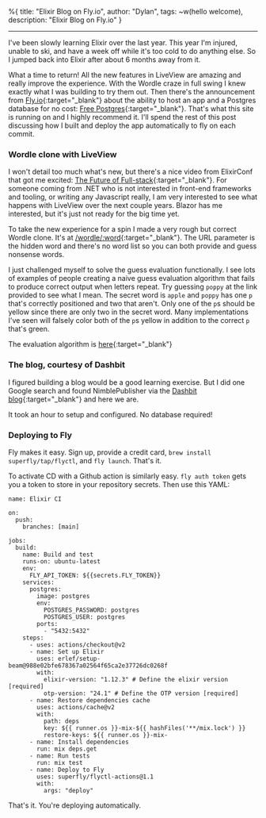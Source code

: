 %{
title: "Elixir Blog on Fly.io",
author: "Dylan",
tags: ~w(hello welcome),
description: "Elixir Blog on Fly.io"
}

---

I've been slowly learning Elixir over the last year. This year I'm injured, unable to ski, and have a week off while it's too cold to do anything else. So I jumped back into Elixir after about 6 months away from it.

What a time to return! All the new features in LiveView are amazing and really improve the experience. With the Wordle craze in full swing I knew exactly what I was building to try them out. Then there's the announcement from [Fly.io](https://fly.io){:target="\_blank"} about the ability to host an app and a Postgres database for no cost: [Free Postgres](https://fly.io/blog/free-postgres/){:target="\_blank"}. That's what this site is running on and I highly recommend it. I'll spend the rest of this post discussing how I built and deploy the app automatically to fly on each commit.

### Wordle clone with LiveView

I won't detail too much what's new, but there's a nice video from ElixirConf that got me excited: [The Future of Full-stack](https://www.youtube.com/watch?v=Of1phFsC4ZI){:target="\_blank"}. For someone coming from .NET who is not interested in front-end frameworks and tooling, or writing any Javascript really, I am very interested to see what happens with LiveView over the next couple years. Blazor has me interested, but it's just not ready for the big time yet.

To take the new experience for a spin I made a very rough but correct Wordle clone. It's at [/wordle/:word](/wordle/apple){:target="\_blank"}. The URL parameter is the hidden word and there's no word list so you can both provide and guess nonsense words.

I just challenged myself to solve the guess evaluation functionally. I see lots of examples of people creating a naive guess evaluation algorithm that fails to produce correct output when letters repeat. Try guessing `poppy` at the link provided to see what I mean. The secret word is `apple` and `poppy` has one `p` that's correctly positioned and two that aren't. Only one of the `p`s should be yellow since there are only two in the secret word. Many implementations I've seen will falsely color both of the `p`s yellow in addition to the correct `p` that's green.

The evaluation algorithm is [here](https://github.com/dmmusil/elixir/blob/main/lib/arcade/wordle/wordle.ex){:target="\_blank"}

### The blog, courtesy of Dashbit

I figured building a blog would be a good learning exercise. But I did one Google search and found NimblePublisher via the [Dashbit blog](https://dashbit.co/blog/welcome-to-our-blog-how-it-was-made){:target="\_blank"} and here we are.

It took an hour to setup and configured. No database required!

### Deploying to Fly

Fly makes it easy. Sign up, provide a credit card, `brew install superfly/tap/flyctl`, and `fly launch`. That's it.

To activate CD with a Github action is similarly easy. `fly auth token` gets you a token to store in your repository secrets. Then use this YAML:

```
name: Elixir CI

on:
  push:
    branches: [main]

jobs:
  build:
    name: Build and test
    runs-on: ubuntu-latest
    env:
      FLY_API_TOKEN: ${{secrets.FLY_TOKEN}}
    services:
      postgres:
        image: postgres
        env:
          POSTGRES_PASSWORD: postgres
          POSTGRES_USER: postgres
        ports:
          - "5432:5432"
    steps:
      - uses: actions/checkout@v2
      - name: Set up Elixir
        uses: erlef/setup-beam@988e02bfe678367a02564f65ca2e37726dc0268f
        with:
          elixir-version: "1.12.3" # Define the elixir version [required]
          otp-version: "24.1" # Define the OTP version [required]
      - name: Restore dependencies cache
        uses: actions/cache@v2
        with:
          path: deps
          key: ${{ runner.os }}-mix-${{ hashFiles('**/mix.lock') }}
          restore-keys: ${{ runner.os }}-mix-
      - name: Install dependencies
        run: mix deps.get
      - name: Run tests
        run: mix test
      - name: Deploy to Fly
        uses: superfly/flyctl-actions@1.1
        with:
          args: "deploy"
```

That's it. You're deploying automatically.
